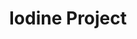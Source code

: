 ---
title: Iodine Project
layout: subcategory.html
subcategory: 'Другое'
caption: 'Цельные изделя из листового металла различного назначения'
services:
    - service:
        title: 'Кормушки для птиц и белок'
        caption: 'Цельные конструкции для кормления животных'
        link: 'drugoe/kormushki'
    - service:
        title: 'Грядки и клумбы'
        caption: 'Металлические контейнеры для растений'
        link: 'drugoe/gryadki-i-klumby'
---
